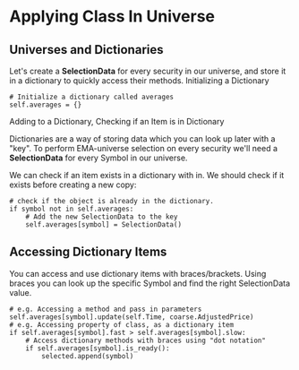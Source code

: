 # Applying Class In Universe
## Universes and Dictionaries
Let's create a **SelectionData** for every security in our universe, and store it in a dictionary to quickly access their methods.
Initializing a Dictionary

    # Initialize a dictionary called averages
    self.averages = {}

Adding to a Dictionary, Checking if an Item is in Dictionary

Dictionaries are a way of storing data which you can look up later with a "key". To perform EMA-universe selection on every security we'll need a **SelectionData** for every Symbol in our universe.

We can check if an item exists in a dictionary with in. We should check if it exists before creating a new copy:

    # check if the object is already in the dictionary. 
    if symbol not in self.averages:
        # Add the new SelectionData to the key 
        self.averages[symbol] = SelectionData()

## Accessing Dictionary Items
You can access and use dictionary items with braces/brackets. Using braces you can look up the specific Symbol and find the right SelectionData value.

    # e.g. Accessing a method and pass in parameters
    self.averages[symbol].update(self.Time, coarse.AdjustedPrice)
    # e.g. Accessing property of class, as a dictionary item
    if self.averages[symbol].fast > self.averages[symbol].slow:
        # Access dictionary methods with braces using "dot notation"
        if self.averages[symbol].is_ready():
            selected.append(symbol)
